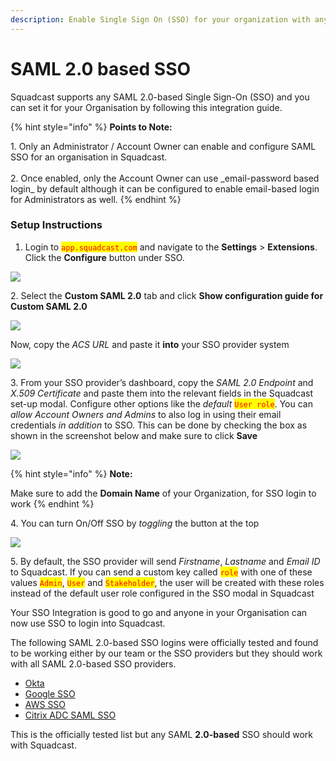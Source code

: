 ```yaml
---
description: Enable Single Sign On (SSO) for your organization with any SAML 2.0 based SSO
---
```


# SAML 2.0 based SSO

Squadcast supports any SAML 2.0-based Single Sign-On (SSO) and you can set it for your Organisation by following this integration guide.

{% hint style="info" %}
**Points to Note:**

1\. Only an Administrator / Account Owner can enable and configure SAML SSO for an organisation in Squadcast.\
\
2\. Once enabled, only the Account Owner can use \_email-password based login\_ by default although it can be configured to enable email-based login for Administrators as well.
{% endhint %}

### Setup Instructions <a href="#setup-instructions" id="setup-instructions"></a>

1. Login to <mark style="color:red;">`app.squadcast.com`</mark> and navigate to the **Settings** > **Extensions**. Click the **Configure** button under SSO.

![](<../.gitbook/assets/sso\_new\_button (4).png>)

2\. Select the **Custom SAML 2.0** tab and click **Show configuration guide for Custom SAML 2.0**

![](<../.gitbook/assets/saml\_sso\_new\_1 (1).png>)

Now, copy the _ACS URL_ and paste it **into** your SSO provider system

![](../.gitbook/assets/saml\_sso\_new\_2.png)

3\. From your SSO provider’s dashboard, copy the _SAML 2.0 Endpoint_ and _X.509 Certificate_ and paste them into the relevant fields in the Squadcast set-up modal. Configure other options like the _default_ <mark style="color:red;">`User role`</mark>. You can _allow Account Owners and Admins_ to also log in using their email credentials _in addition_ to SSO. This can be done by checking the box as shown in the screenshot below and make sure to click **Save**

![](../.gitbook/assets/saml\_sso\_new\_3.png)

{% hint style="info" %}
**Note:**

Make sure to add the **Domain Name** of your Organization, for SSO login to work
{% endhint %}

4\. You can turn On/Off SSO by _toggling_ the button at the top

![](../.gitbook/assets/saml\_sso\_new\_4.png)

5\. By default, the SSO provider will send _Firstname_, _Lastname_ and _Email ID_ to Squadcast. If you can send a custom key called <mark style="color:red;">`role`</mark> with one of these values <mark style="color:red;">`Admin`</mark>, <mark style="color:red;">`User`</mark> and <mark style="color:red;">`Stakeholder`</mark>, the user will be created with these roles instead of the default user role configured in the SSO modal in Squadcast

Your SSO Integration is good to go and anyone in your Organisation can now use SSO to login into Squadcast.

The following SAML 2.0-based SSO logins were officially tested and found to be working either by our team or the SSO providers but they should work with all SAML 2.0-based SSO providers.

* [Okta](okta-sso.md)
* [Google SSO](google-sso.md)
* [AWS SSO](https://docs.aws.amazon.com/singlesignon/latest/userguide/saasapps.html#saasapps-supported)
* [Citrix ADC SAML SSO](https://docs.citrix.com/en-us/citrix-adc/13/aaa-tm/authentication-methods/saml-authentication/saml-sign-sign-on.html)

This is the officially tested list but any SAML **2.0-based** SSO should work with Squadcast.
